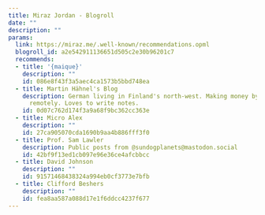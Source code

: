 ```yaml
---
title: Miraz Jordan - Blogroll
date: ""
description: ""
params:
  link: https://miraz.me/.well-known/recommendations.opml
  blogroll_id: a2e542911136651d505c2e30b96201c7
  recommends:
  - title: '{maique}'
    description: ""
    id: 086e8f43f3a5aec4ca1573b5bbd748ea
  - title: Martin Hähnel's Blog
    description: German living in Finland's north-west. Making money by programming
      remotely. Loves to write notes.
    id: 0d07c762d174f3a9a68f9bc362cc363e
  - title: Micro Alex
    description: ""
    id: 27ca905070cda1690b9aa4b886fff3f0
  - title: Prof. Sam Lawler
    description: Public posts from @sundogplanets@mastodon.social
    id: 42bf9f13ed1cb097e96e36ce4afcbbcc
  - title: David Johnson
    description: ""
    id: 91571468438324a994eb0cf3773e7bfb
  - title: Clifford Beshers
    description: ""
    id: fea8aa587a088d17e1f6ddcc4237f677
---
```

